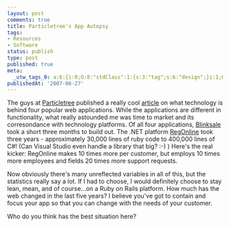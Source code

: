 ```yaml
---
layout: post
comments: true
title: Particletree's App Autopsy
tags:
- Resources
- Software
status: publish
type: post
published: true
meta:
  _utw_tags_0: a:6:{i:0;O:8:"stdClass":1:{s:3:"tag";s:6:"design";}i:1;O:8:"stdClass":1:{s:3:"tag";s:9:"Resources";}i:2;O:8:"stdClass":1:{s:3:"tag";s:8:"services";}i:3;O:8:"stdClass":1:{s:3:"tag";s:8:"Software";}i:4;O:8:"stdClass":1:{s:3:"tag";s:7:"xhtmlit";}i:5;O:8:"stdClass":1:{s:3:"tag";s:9:"xhtmlized";}}
publishedAt: '2007-06-27'
---
```


The guys at <a href="https://particletree.com">Particletree</a> published a really cool <a href="https://particletree.com/features/web-app-autopsy/">article</a> on what technology is behind four popular web applications. While the applications are different in functionality, what really astounded me was time to market and its corresondance with technology platforms. Of all four applications, <a href="https://www.blinksale.com">Blinksale</a> took a short three months to build out. The .NET platform <a href="https://regonline.com/">RegOnline</a> took three years - approximately 30,000 lines of ruby code to 400,000 lines of C#! (Can Visual Studio even handle a library that big? :-) )  Here's the real kicker: RegOnline makes 10 times more per customer, but employs 10 times more employees and fields 20 times more support requests.

Now obviously there's many unreflected variables in all of this, but the statistics really say a lot. If I had to choose, I would definitely choose to stay lean, mean, and of course...on a Ruby on Rails platform. How much has the web changed in the last five years? I believe you've got to contain and focus your app so that you can change with the needs of your customer.

Who do you think has the best situation here?
